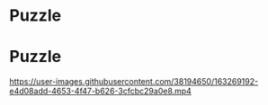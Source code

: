 ﻿# Puzzle
# Puzzle


https://user-images.githubusercontent.com/38194650/163269192-e4d08add-4653-4f47-b626-3cfcbc29a0e8.mp4

